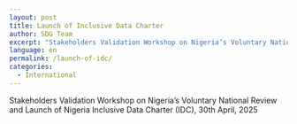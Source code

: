 ```yaml
---
layout: post
title: Launch of Inclusive Data Charter 
author: SDG Team
excerpt: "Stakeholders Validation Workshop on Nigeria’s Voluntary National Review"
language: en
permalink: /launch-of-idc/
categories:
  - International
---
```

Stakeholders Validation Workshop on Nigeria’s Voluntary National Review and Launch of Nigeria Inclusive Data Charter (IDC), 30th April, 2025

